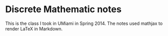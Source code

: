 Discrete Mathematic notes
===
This is the class I took in UMiami in Spring 2014. The notes used mathjax to render LaTeX in Markdown. 
